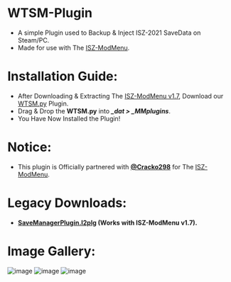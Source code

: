 # WTSM-Plugin
- A simple Plugin used to Backup & Inject ISZ-2021 SaveData on Steam/PC.
- Made for use with The [ISZ-ModMenu](https://github.com/ISZ-Hacker-Organization/ISZ-ModMenu).

# Installation Guide:
- After Downloading & Extracting The [ISZ-ModMenu v1.7](https://github.com/ISZ-Hacker-Organization/ISZ-ModMenu), Download our [WTSM.py](https://github.com/ISZ-Hacker-Organization/WTSM-Plugin/releases/download/v2.0-release-1/WTSM.py) Plugin.
- Drag & Drop the **WTSM.py** into ***_dat > _MMplugins***.
- You Have Now Installed the Plugin!

# Notice:
- This plugin is Officially partnered with **[@Cracko298](https://github.com/Cracko298)** for The [ISZ-ModMenu](https://github.com/ISZ-Hacker-Organization/ISZ-ModMenu/releases/download/v1.7.0-alpha-1/ISZ-ModMenu.zip).

# Legacy Downloads:
- **[SaveManagerPlugin.I2plg](https://github.com/ISZ-Hacker-Organization/WTSM-Plugin/releases/download/v1.0-release-1/SaveManagerPlugin.I2plg) (Works with ISZ-ModMenu v1.7).**








# Image Gallery:
![image](https://github.com/ISZ-Hacker-Organization/WTSM-Plugin/assets/131509058/1dedf84f-f790-4f6c-a21c-267348e28dab)
![image](https://github.com/ISZ-Hacker-Organization/WTSM-Plugin/assets/131509058/1b2c3c51-99b9-4b53-8376-b36e9f3dcc0b)
![image](https://github.com/ISZ-Hacker-Organization/WTSM-Plugin/assets/131509058/f89010dc-f899-4df4-bfc3-55ef8c6c8aa8)
